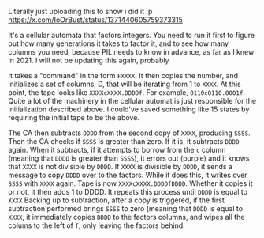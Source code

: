 Literally just uploading this to show i did it :p
https://x.com/IoOrBust/status/1371440605759373315

It's a cellular automata that factors integers. You need to run it first to figure out how many generations it takes to factor it, and to see how many columns you need, because PIL needs to know in advance, as far as I knew in 2021. I will not be updating this again, probably

It takes a "command" in the form `FXXXX`. It then copies the number, and initializes a set of columns, D, that will be iterating from 1 to `XXXX`. At this point, the tape looks like `XXXXcXXXX.DDDDf`. For example, `0110c0110.0001f`.
Quite a lot of the machinery in the cellular automat is just responsible for the initialization described above. I could've saved something like 15 states by requiring the initial tape to be the above.

The CA then subtracts `DDDD` from the second copy of `XXXX`, producing `SSSS`. Then the CA checks if `SSSS` is greater than zero. If it is, it subtracts `DDDD` again. When it subtracts, if it attempts to borrow from the `c` column (meaning that `DDDD` is greater than `SSSS`), it errors out (purple) and it knows that `XXXX` is not divisible by `DDDD`.
If `XXXX` is divisible by `DDDD`, it sends a message to copy `DDDD` over to the factors. While it does this, it writes over `SSSS` with `XXXX` again. Tape is now `XXXXcXXXX.DDDDfDDDD`. Whether it copies it or not, it then adds 1 to DDDD. It repeats this process until `DDDD` is equal to `XXXX`
Backing up to subtraction, after a copy is triggered, if the first subtraction performed brings `SSSS` to zero (meaning that `DDDD` is equal to `XXXX`, it immediately copies `DDDD` to the factors columns, and wipes all the colums to the left of `f`, only leaving the factors behind.
